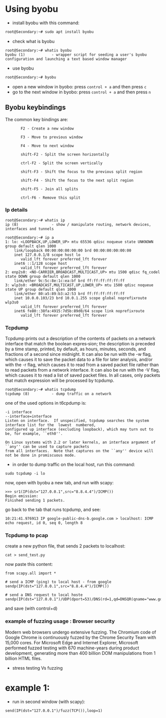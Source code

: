 # Using byobu
* install byobu with this command:
```bash
root@Secondary:~# sudo apt install byobu
```
* check what is byobu
```
root@Secondary:~# whatis byobu
byobu (1)            - wrapper script for seeding a user's byobu configuration and launching a text based window manager 
```
* use byobu
```bash
root@Secondary:~# byobu
```
* open a new window in byobo: press `control + a` and then press `c`
* go to the next window in byobo: press `control + a` and then press `n`
## Byobu keybindings
The common key bindings are:
```
       F2 - Create a new window

       F3 - Move to previous window

       F4 - Move to next window

       shift-F2 - Split the screen horizontally

       ctrl-F2 - Split the screen vertically

       shift-F3 - Shift the focus to the previous split region

       shift-F4 - Shift the focus to the next split region

       shift-F5 - Join all splits

       ctrl-F6 - Remove this split

```
### Ip details
```
root@Secondary:~# whatis ip
ip (8)               - show / manipulate routing, network devices, interfaces and tunnels

root@Secondary:~# ip a
1: lo: <LOOPBACK,UP,LOWER_UP> mtu 65536 qdisc noqueue state UNKNOWN group default qlen 1000
    link/loopback 00:00:00:00:00:00 brd 00:00:00:00:00:00
    inet 127.0.0.1/8 scope host lo
       valid_lft forever preferred_lft forever
    inet6 ::1/128 scope host
       valid_lft forever preferred_lft forever
2: enp2s0: <NO-CARRIER,BROADCAST,MULTICAST,UP> mtu 1500 qdisc fq_codel state DOWN group default qlen 1000
    link/ether 9c:5c:8e:1c:ea:bf brd ff:ff:ff:ff:ff:ff
3: wlp3s0: <BROADCAST,MULTICAST,UP,LOWER_UP> mtu 1500 qdisc noqueue state UP group default qlen 1000
    link/ether 80:a5:89:b3:a2:53 brd ff:ff:ff:ff:ff:ff
    inet 10.0.0.103/23 brd 10.0.1.255 scope global noprefixroute wlp3s0
       valid_lft forever preferred_lft forever
    inet6 fe80::38fa:4915:7d5b:89d0/64 scope link noprefixroute
       valid_lft forever preferred_lft forever
```
### Tcpdump
Tcpdump  prints out a description of the contents of packets on a network interface that match the boolean expres‐sion; the description is preceded by a time stamp, printed, by default, as hours, minutes, seconds, and  fractions of  a  second  since  midnight.  It can also be run with the -w flag, which causes it to save the packet data to a
       file for later analysis, and/or with the -r flag, which causes it to read from a saved packet file rather than  to
       read  packets  from  a  network interface.  It can also be run with the -V flag, which causes it to read a list of
       saved packet files. In all cases, only packets that match expression will be processed by tcpdump.

```
root@Secondary:~# whatis tcpdump
tcpdump (8)          - dump traffic on a network
```

one of the used options in t6cpdump is:
```
-i interface
--interface=interface
Listen on interface.  If unspecified, tcpdump searches the system interface list for the  lowest  numbered,
configured up interface (excluding loopback), which may turn out to be, for example, ``eth0''.

On Linux systems with 2.2 or later kernels, an interface argument of ``any'' can be used to capture packets
from all interfaces.  Note that captures on the ``any'' device will not be done in promiscuous mode.

```

* in order to dump traffic on the local host, run this command:
```
sudo tcpdump -i lo
```
now, open with byobu a new tab, and run with scapy:
```
>>> sr1(IP(dst="127.0.0.1",src="8.8.4.4")/ICMP())
Begin emission:
Finished sending 1 packets.
```
go back to the tab that runs tcpdump, and see:
```
10:21:41.976913 IP google-public-dns-b.google.com > localhost: ICMP echo request, id 0, seq 0, length 8
```

### Tcpdump to pcap
create a new python file, that sends 2 packets to localhost:
```
cat > send_test.py
```
now paste this content:
```
from scapy.all import *

# send a ICMP (ping) to local host - from google
sendp(IP(dst="127.0.0.1",src="8.8.4.4")/ICMP())

# send a DNS request to local hoste
sendp(IP(dst="127.0.0.1")/UDP(dport=53)/DNS(rd=1,qd=DNSQR(qname="www.google.com")),verbose=0)
```
and save (with control+d)









### example of fuzzing usage : Browser security
Modern web browsers undergo extensive fuzzing. The Chromium code of Google Chrome is continuously fuzzed by the Chrome Security Team with 15,000 cores. For Microsoft Edge and Internet Explorer, Microsoft performed fuzzed testing with 670 machine-years during product development, generating more than 400 billion DOM manipulations from 1 billion HTML files.

* stress testing Vs fuzzing

# example 1:







* run in second window (with scapy):
```
send(IP(dst="127.0.0.1")/fuzz(TCP()),loop=1)
```
